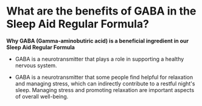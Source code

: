 # What are the benefits of GABA in the Sleep Aid Regular Formula?

**Why GABA (Gamma-aminobutiric acid) is a beneficial ingredient in our Sleep Aid Regular Formula**

- GABA is a neurotransmitter that plays a role in supporting a healthy nervous system. 

- GABA is a neurotransmitter that some people find helpful for relaxation and managing stress, which can indirectly contribute to a restful night's sleep. Managing stress and promoting relaxation are important aspects of overall well-being.